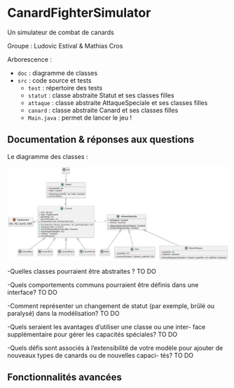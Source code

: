 # CanardFighterSimulator

Un simulateur de combat de canards

Groupe : Ludovic Estival & Mathias Cros

Arborescence :
- `doc` : diagramme de classes
- `src` : code source et tests
    - `test` : répertoire des tests
    - `statut` : classe abstraite Statut et ses classes filles
    - `attaque` : classe abstraite AttaqueSpeciale et ses classes filles
    - `canard` : classe abstraite Canard et ses classes filles
    - ``Main.java`` : permet de lancer le jeu !

## Documentation & réponses aux questions

Le diagramme des classes :

![image](https://github.com/MathiasCros/CanardFighterSimulator/blob/main/doc/class-diagram.png)

-Quelles classes pourraient être abstraites ?
TO DO

-Quels comportements communs pourraient être définis dans
une interface?
TO DO

-Comment représenter un changement de statut (par exemple,
brûlé ou paralysé) dans la modélisation?
TO DO

-Quels seraient les avantages d’utiliser une classe ou une inter-
face supplémentaire pour gérer les capacités spéciales?
TO DO

-Quels défis sont associés à l’extensibilité de votre modèle pour
ajouter de nouveaux types de canards ou de nouvelles capaci-
tés?
TO DO

## Fonctionnalités avancées
